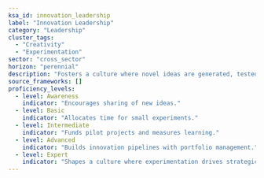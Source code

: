 ```yaml
---
ksa_id: innovation_leadership
label: "Innovation Leadership"
category: "Leadership"
cluster_tags:
  - "Creativity"
  - "Experimentation"
sector: "cross_sector"
horizon: "perennial"
description: "Fosters a culture where novel ideas are generated, tested, and scaled for advantage."
source_frameworks: []
proficiency_levels:
  - level: Awareness
    indicator: "Encourages sharing of new ideas."
  - level: Basic
    indicator: "Allocates time for small experiments."
  - level: Intermediate
    indicator: "Funds pilot projects and measures learning."
  - level: Advanced
    indicator: "Builds innovation pipelines with portfolio management."
  - level: Expert
    indicator: "Shapes a culture where experimentation drives strategic advantage."
---
```

